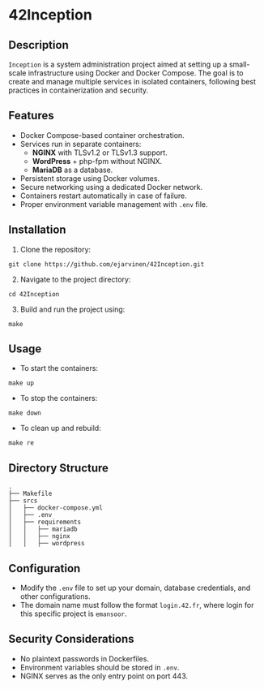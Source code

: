 # 42Inception
## Description
`Inception` is a system administration project aimed at setting up a small-scale infrastructure using Docker and Docker Compose. The goal is to create and manage multiple services in isolated containers, following best practices in containerization and security.

## Features
- Docker Compose-based container orchestration.
- Services run in separate containers:
  - **NGINX** with TLSv1.2 or TLSv1.3 support.
  - **WordPress** + php-fpm without NGINX.
  - **MariaDB** as a database.
- Persistent storage using Docker volumes.
- Secure networking using a dedicated Docker network.
- Containers restart automatically in case of failure.
- Proper environment variable management with `.env` file.

## Installation
1. Clone the repository:
```
git clone https://github.com/ejarvinen/42Inception.git
```
2. Navigate to the project directory:
```
cd 42Inception
```
3. Build and run the project using:
```
make
```
## Usage
- To start the containers:
```
make up
```
- To stop the containers:
```
make down
```
- To clean up and rebuild:
```
make re
```
## Directory Structure
```
.
├── Makefile
├── srcs
│   ├── docker-compose.yml
│   ├── .env
│   ├── requirements
│   │   ├── mariadb
│   │   ├── nginx
│   │   ├── wordpress
```
## Configuration
- Modify the `.env` file to set up your domain, database credentials, and other configurations.
- The domain name must follow the format `login.42.fr`, where login for this specific project is `emansoor`.
## Security Considerations
- No plaintext passwords in Dockerfiles.
- Environment variables should be stored in `.env`.
- NGINX serves as the only entry point on port 443.
